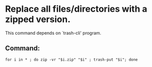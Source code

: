 # Replace all files/directories with a zipped version.

This command depends on `trash-cli' program.

## Command:
```
for i in * ; do zip -vr "$i.zip" "$i" ; trash-put "$i"; done
```

